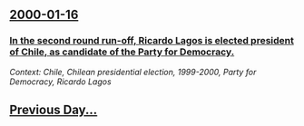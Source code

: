 ## [2000-01-16](/news/2000/01/16/index.md)

### [In the second round run-off, Ricardo Lagos is elected president of Chile, as candidate of the Party for Democracy.](/news/2000/01/16/in-the-second-round-run-off-ricardo-lagos-is-elected-president-of-chile-as-candidate-of-the-party-for-democracy.md)
_Context: Chile, Chilean presidential election, 1999-2000, Party for Democracy, Ricardo Lagos_

## [Previous Day...](/news/2000/01/15/index.md)

